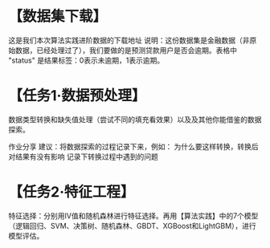 # 【数据集下载】
这是我们本次算法实践进阶数据的下载地址
说明：这份数据集是金融数据（非原始数据，已经处理过了），我们要做的是预测贷款用户是否会逾期。表格中 "status" 是结果标签：0表示未逾期，1表示逾期。
# 【任务1·数据预处理】
数据类型转换和缺失值处理（尝试不同的填充看效果）以及及其他你能借鉴的数据探索。

作业分享 建议：将数据探索的过程记录下来，例如：
为什么要这样转换，转换后对结果有没有影响
记录下转换过程中遇到的问题
# 【任务2·特征工程】
特征选择：分别用IV值和随机森林进行特征选择。再用【算法实践】中的7个模型（逻辑回归、SVM、决策树、随机森林、GBDT、XGBoost和LightGBM），进行模型评估。
